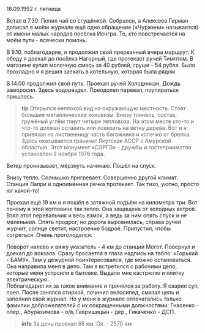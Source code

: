18.09.1992 г. пятница

Встал в 7.30. 
Попил чай со сгущёнкой. 
Собрался, а Алексеев Герман дописал в моём журнале ещё одно обращение («Чуржени» называется) от имени малых народов посёлка Иенгра. 
Те, кто повстречается на моём пути - всячески помочь. 

В 9.10, поблагодарив, я продолжил свой прерванный вчера маршрут. 
К обеду я доехал до посёлка Нагорный, где протекает ручей Тимптом. 
В магазине купил молочную смесь за 40 рублей, груши - 54 рубля. 
Было прохладно и я решил заехать в котельную, которая была рядом.

В 14.00 продолжил свой путь. 
Проехал ручей Холодникан. 
Дождь заморосил. 
Здесь водораздел. 
Преодолел перевал, поупираться пришлось. 
> **tip**
Открылся неплохой вид на окружающую местность. 
Стоят большие металлические коновязы. 
Внизу тоннель, состав, гружёный углём тянут четыре тепловоза. 
На этом месте кто-то и что-то должен оставить или повязать на ветку дерева. 
Вот и я привязал на лиственницу часть багажника и колечко от брелка. 
Здесь оказывается граничат Якутская АССР с Амурской областью. 
Этот монумент «СЭРГЭ» - дружбы и гостеприимства установлен 2 ноября 1976 года. 

Ветер пронизывает, мёрзнуть начинаю. 
Пошёл на спуск. 

Внизу тепло. Солнышко пригревает. Совершенно другой климат. 
Станция Лапри и одноимённая речка протекает. 
Так тихо, уютно, просто юг какой-то! 

Проехал ещё 19 км и я пошёл в затяжной подъём на километра три. 
Вот почему в этой котловине так тепло. Она защищена от холодных ветров. 
Взял этот перевальчик и весь взмок, а ведь за ним опять спуск и не маленький. 
Опять продрог, но дорога выровнилась, справа ручей журчит, солнце светит, настроение бодрое. 
Припустил, чтобы согреться. 
Очень проголодался. 

Поворот налево и вижу указатель - 4 км до станции Могот. 
Повернул и доехал до вокзала. 
Сразу бросается в глаза надпись на табло: «Горький - БАМУ». 
Там у дежурной поинтересовался, где можно остановиться. 
Она направила меня в депо. 
Там я встретился с рабочими депо, которые меня устроили в бытовке. Выдали мне кастрюлю и плитку электрическую.  
Поблагодарил их за такое внимание и принялся за работу.
Я сварил суп, поел. 
После занялся стиркой, починил велосипед, смазал цепь и заполнил свой журнал. 
Но у меня в журнале отпечатались только фамилии доброжелателей с их сокращенными должностями: Гнасенко - опер., Абурахимова - о/в, Гавришицын - дер., Гикаченко  - ДСП.
> **info** 
За день проехал 95 км. Ок. - 2570 км